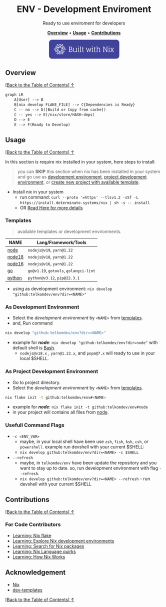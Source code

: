 <div align="center">

<h1 id="toc">ENV - Development Enviroment</h1>
  <p>
  Ready to use enviroment for developers
  </p>

<p align="center">
  <a href="#overview"><strong>Overview</strong></a>  • 
  <a href="#usage"><strong>Usage</strong></a>  • 
  <a href="#contributions"><strong>Contributions</strong></a>
</p>

[![Built with Nix](https://github.com/nix-community/builtwithnix.org/raw/master/badge.svg)](https://builtwithnix.org)

</div>

## Overview

[[Back to the Table of Contents] ↑](#toc)

```mermaid
graph LR
    A[User] --> B
    B[nix develop FLAKE_FILE] --> C{Dependencies is Ready}
    C -- no --> D([Build or Copy from cache])
    C -- yes --> E(/nix/store/HASH-deps)
    D --> E
    E --> F(Ready to Develop)
```

<!-- TODO -->

## Usage

[[Back to the Table of Contents] ↑](#toc)

In this section is require nix installed in your system, here steps to install:

> you can **SKIP** this section when nix has been installed in your system and go use as [development environment](#as-development-environment), [project development environment](#as-project-development-environment), or [create new project with available template](#as-project-boilerplate).

- Install nix in your system
  - run command: `curl --proto '=https' --tlsv1.2 -sSf -L https://install.determinate.systems/nix | sh -s -- install`
  - OR [Read Here for more details](https://zero-to-nix.com/start/install#up)

### Templates

> available templates or development environments.

| NAME               | Lang/Framework/Tools                   |
| ------------------ | -------------------------------------- |
| [node](./node)     | `nodejs@v19`, `yarn@1.22`              |
| [node18](./node18) | `nodejs@v18`, `yarn@1.22`              |
| [node16](./node16) | `nodejs@v16`, `yarn@1.22`              |
| [go](./go)         | `go@v1.19`, `gotools`, `golangci-lint` |
| [python](./python) | `python@v3.12`, `pip@22.3.1`           |

- using as development environment: `nix develop "github:telkomdev/env?dir=<NAME>"`

### As Development Environment

- Select the _development environment_ by `<NAME>` from [templates](#templates).
- and, Run command

```bash
nix develop "github:telkomdev/env?dir=<NAME>"
```

- example for _**node**_: `nix develop "github:telkomdev/env?dir=node"` with default shell is [Bash](https://www.gnu.org/software/bash/).
  - `nodejs@v18.x` , `yarn@1.22.x`, and `pnpm@7.x` will ready to use in your local $SHELL.

### As Project Development Environment

- Go to project directory.
- Select the _development environment_ by `<NAME>` from [templates](#templates).

```bash
nix flake init -t github:telkomdev/env#<NAME>
```

- example for _**node**_: `nix flake init -t github:telkomdev/env#node`
- in your project will contains all files from [node](./node).

### Usefull Command Flags

- `-c <ENV_VAR>`
  - maybe, in your local shell have been use `zsh`, `fish`, `ksh`, `csh`, or `powershell`. example run devshell with your current $SHELL:
  - `nix develop github:telkomdev/env?dir=<NAME> -c $SHELL`
- `--refresh`
  - maybe, in `telkomdev/env` have been update the repository and you want to stay up to date. so, run development environment with flag `--refresh`.
  - `nix develop github:telkomdev/env?dir=<NAME> --refresh` - run devshell with your current $SHELL

<!-- TODO
### As Project Boilerplate
* Select availables project templates name in the tables.
  * run command `nix flake -t github:telkomdev/env#<NAME>`
  * example for _**react-native@0.71**_: `nix flake init -t github:telkomdev/env#rn71`
-->

## Contributions

[[Back to the Table of Contents] ↑](#toc)

### For Code Contributors

- [Learning: Nix flake](https://zero-to-nix.com/concepts/flakes)
- [Learning: Explore Nix development environments](https://zero-to-nix.com/start/nix-develop)
- [Learning: Search for Nix packages](https://zero-to-nix.com/start/nix-search)
- [Learning: Nix Language quirks](https://nixos.wiki/wiki/Nix_Language_Quirks)
- [Learning: How Nix Works](https://nixos.org/guides/how-nix-works.html)

<!-- TODO
### Request
-->

## Acknowledgement

- [Nix](https://nixos.org)
- [dev-templates](https://github.com/the-nix-way/dev-templates)

[[Back to the Table of Contents] ↑](#toc)

